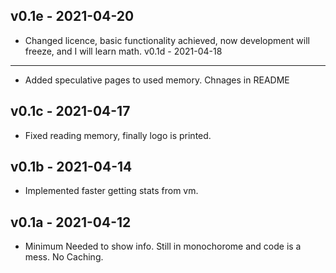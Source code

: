 v0.1e - 2021-04-20
------------------
* Changed licence, basic functionality achieved, now development will freeze, and I will learn math.
v0.1d - 2021-04-18
------------------
* Added speculative pages to used memory. Chnages in README

v0.1c - 2021-04-17
------------------
* Fixed reading memory, finally logo is printed.

v0.1b - 2021-04-14
------------------
* Implemented faster getting stats from vm.

v0.1a - 2021-04-12
-----------------
* Minimum Needed to show info. Still in monochorome and code is a mess. No Caching.
